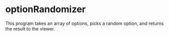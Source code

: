 # optionRandomizer
This program takes an array of options, picks a random option, and returns the result to the viewer.

